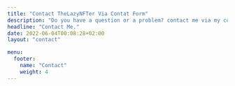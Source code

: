 ```yaml
---
title: "Contact TheLazyNFTer Via Contat Form"
description: "Do you have a question or a problem? contact me via my contact form and I will try my best to solve your issues and answer questions as fast as possible."
headline: "Contact Me."
date: 2022-06-04T00:08:28+02:00
layout: "contact"

menu:
  footer:
    name: "Contact"
    weight: 4
---
```

